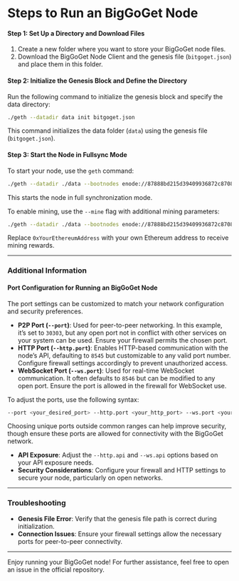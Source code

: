 # Steps to Run an BigGoGet Node

#### Step 1: Set Up a Directory and Download Files

1. Create a new folder where you want to store your BigGoGet node files.
2. Download the BigGoGet Node Client and the genesis file (`bitgoget.json`) and place them in this folder.

#### Step 2: Initialize the Genesis Block and Define the Directory

Run the following command to initialize the genesis block and specify the data directory:

```bash
./geth --datadir data init bitgoget.json
```

This command initializes the data folder (`data`) using the genesis file (`bitgoget.json`).

#### Step 3: Start the Node in Fullsync Mode

To start your node, use the `geth` command:

```bash
./geth --datadir ./data --bootnodes enode://87888bd215d39409936872c87080f8c5f910c0668064c075c2688a2b82ae88f8ecd8d3b8063ed7a4244a36b9e9306e3fa5924f5f0852d672cf33ea85d0e093b6@185.180.220.213:30303,enode://18623ce8c76395bb0d90d49101523ab128e94956eea0b9b3291e87490e88b417ed1478dae36ecb87ad8df4e31ee4fea2be423879a4ba4a93316e411efb417cde@109.236.90.63:30303 --http --http.addr 0.0.0.0 --http.port 8545 --http.api personal,eth,net,web3,miner --http.vhosts "*" --syncmode "full"
```

This starts the node in full synchronization mode.

To enable mining, use the `--mine` flag with additional mining parameters:

```bash
./geth --datadir ./data --bootnodes enode://87888bd215d39409936872c87080f8c5f910c0668064c075c2688a2b82ae88f8ecd8d3b8063ed7a4244a36b9e9306e3fa5924f5f0852d672cf33ea85d0e093b6@185.180.220.213:30303,enode://18623ce8c76395bb0d90d49101523ab128e94956eea0b9b3291e87490e88b417ed1478dae36ecb87ad8df4e31ee4fea2be423879a4ba4a93316e411efb417cde@109.236.90.63:30303 --http --http.addr 0.0.0.0 --http.port 8545 --http.api personal,eth,net,web3,miner --http.vhosts "*" --syncmode "full" --mine --miner.threads=1 --miner.etherbase 0xYourEthereumAddress
```

Replace `0xYourEthereumAddress` with your own Ethereum address to receive mining rewards.

---

### Additional Information

#### Port Configuration for Running an BigGoGet Node

The port settings can be customized to match your network configuration and security preferences.

- **P2P Port (`--port`)**: Used for peer-to-peer networking. In this example, it’s set to `30303`, but any open port not in conflict with other services on your system can be used. Ensure your firewall permits the chosen port.
- **HTTP Port (`--http.port`)**: Enables HTTP-based communication with the node’s API, defaulting to `8545` but customizable to any valid port number. Configure firewall settings accordingly to prevent unauthorized access.
- **WebSocket Port (`--ws.port`)**: Used for real-time WebSocket communication. It often defaults to `8546` but can be modified to any open port. Ensure the port is allowed in the firewall for WebSocket use.

To adjust the ports, use the following syntax:

```bash
--port <your_desired_port> --http.port <your_http_port> --ws.port <your_ws_port>
```

Choosing unique ports outside common ranges can help improve security, though ensure these ports are allowed for connectivity with the BigGoGet network.

- **API Exposure**: Adjust the `--http.api` and `--ws.api` options based on your API exposure needs.
- **Security Considerations**: Configure your firewall and HTTP settings to secure your node, particularly on open networks.

---

### Troubleshooting

- **Genesis File Error**: Verify that the genesis file path is correct during initialization.
- **Connection Issues**: Ensure your firewall settings allow the necessary ports for peer-to-peer connectivity.

---

Enjoy running your BigGoGet node! For further assistance, feel free to open an issue in the official repository.
